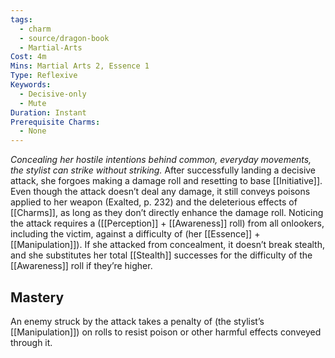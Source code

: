 ```yaml
---
tags:
  - charm
  - source/dragon-book
  - Martial-Arts
Cost: 4m
Mins: Martial Arts 2, Essence 1
Type: Reflexive
Keywords:
  - Decisive-only
  - Mute
Duration: Instant
Prerequisite Charms:
  - None
---
```

*Concealing her hostile intentions behind common, everyday movements, the stylist can strike without striking.*
After successfully landing a decisive attack, she forgoes making a damage roll and resetting to base [[Initiative]]. Even though the attack doesn’t deal any damage, it still conveys poisons applied to her weapon (Exalted, p. 232) and the deleterious effects of [[Charms]], as long as they don’t directly enhance the damage roll. Noticing the attack requires a ([[Perception]] + [[Awareness]] roll) from all onlookers, including the victim, against a difficulty of (her [[Essence]] + [[Manipulation]]). If she attacked from concealment, it doesn’t break stealth, and she substitutes her total [[Stealth]] successes for the difficulty of the [[Awareness]] roll if they’re higher. 
## Mastery
An enemy struck by the attack takes a penalty of (the stylist’s [[Manipulation]]) on rolls to resist poison or other harmful effects conveyed through it.